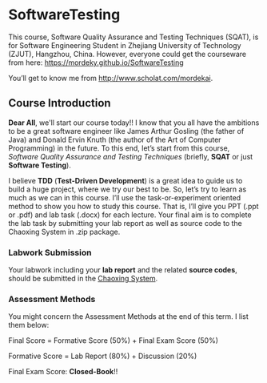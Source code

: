 # SoftwareTesting

This course, Software Quality Assurance and Testing Techniques (SQAT), is for Software Engineering Student in Zhejiang University of Technology (ZJUT), Hangzhou, China. However, everyone could get the courseware from here:
https://mordeky.github.io/SoftwareTesting
<!--https://gitee.com/mordeky/SoftwareTesting-->

You’ll get to know me from http://www.scholat.com/mordekai.

## Course Introduction
**Dear All**, we'll start our course today!! I know that you all have the ambitions to be a great software engineer like James Arthur Gosling (the father of Java) and Donald Ervin Knuth (the author of the Art of Computer Programming) in the future. To this end, let’s start from this course, *Software Quality Assurance and Testing Techniques* (briefly, **SQAT** or just **Software Testing**).

I believe **TDD** (**Test-Driven Development**) is a great idea to guide us to build a huge project, where we try our best to be. So, let’s try to learn as much as we can in this course. I’ll use the task-or-experiment oriented method to show you how to study this course. That is, I’ll give you PPT (.ppt or .pdf) and lab task (.docx) for each lecture. Your final aim is to complete the lab task by submitting your lab report as well as source code to the Chaoxing System in .zip package.

<!--### Courseware Clone and Lab Report Submission-->
### Labwork Submission
<!--
The courseware and the relative materials are relased in my giteee (码云) project: https://gitee.com/mordeky/SoftwareTesting. You can download it by directly clicking the “克隆/下载” button. However, I strongly suggest you to clone the courseware by using TortoiseGit: https://tortoisegit.org/download/, as this course will be continuously updated. You’ll find TortoiseGit is really helpful.
-->
Your labwork including your **lab report** and the related **source codes**, should be submitted in the [Chaoxing System](http://i.mooc.chaoxing.com).

### Assessment Methods
You might concern the Assessment Methods at the end of this term. I list them below:

Final Score = Formative Score (50%) + Final Exam Score (50%)

Formative Score = Lab Report (80%) + Discussion (20%)

Final Exam Score: **Closed-Book**!!
